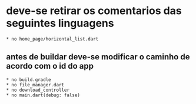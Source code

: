 # deve-se retirar os comentarios das seguintes linguagens

    * no home_page/horizontal_list.dart

## antes de buildar deve-se modificar o caminho de acordo com o id do app

    * no build.gradle
    * no file_manager.dart
    * no download_controller
    * no main.dart(debug: false)
